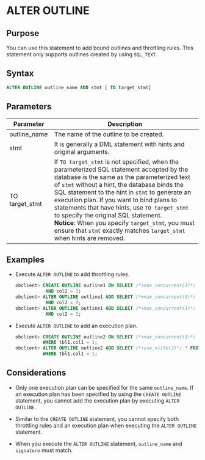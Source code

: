 # ALTER OUTLINE

## Purpose

You can use this statement to add bound outlines and throttling rules. This statement only supports outlines created by using `SQL_TEXT`.

## Syntax

```sql
ALTER OUTLINE outline_name ADD stmt [ TO target_stmt]
```

## Parameters

| Parameter | Description |
|----------------|-------------------------------------------------------------------------------------------------------------------------------------------------------------------------------------------------------------------------------------------------------------------------------------|
| outline_name | The name of the outline to be created.  |
| stmt | It is generally a DML statement with hints and original arguments.  |
| TO target_stmt | If `TO target_stmt` is not specified, when the parameterized SQL statement accepted by the database is the same as the parameterized text of `stmt` without a hint, the database binds the SQL statement to the hint in `stmt` to generate an execution plan. If you want to bind plans to statements that have hints, use `TO target_stmt` to specify the original SQL statement.  <br> **Notice**: When you specify `target_stmt`, you must ensure that `stmt` exactly matches `target_stmt` when hints are removed.  |

## Examples

* Execute `ALTER OUTLINE` to add throttling rules.

   ```sql
   obclient> CREATE OUTLINE outline1 ON SELECT /*+max_concurrent(1)*/ * FROM tbl1 WHERE col1 =1
              AND col2 = 1;
   obclient> ALTER OUTLINE outline1 ADD SELECT /*+max_concurrent(1)*/ * FROM tbl1 WHERE col1 =1
              AND col2 = ?;
   obclient> ALTER OUTLINE outline1 ADD SELECT /*+max_concurrent(1)*/ * FROM tbl1 WHERE col1 =?
              AND col2 = 1;
   ```

>

* Execute `ALTER OUTLINE` to add an execution plan.

   ```sql
   obclient> CREATE OUTLINE outline2 ON SELECT /*+max_concurrent(1)*/ * FROM tbl1,tbl2
             WHERE tbl1.col1 = 1;
   obclient> ALTER OUTLINE outline2 ADD SELECT /*+use_nl(tbl2)*/ * FROM tbl1,tbl2
             WHERE tbl1.col1 = 1;
   ```

## Considerations

* Only one execution plan can be specified for the same `outline_name`. If an execution plan has been specified by using the `CREATE OUTLINE` statement, you cannot add the execution plan by executing `ALTER OUTLINE`.

* Similar to the `CREATE OUTLINE` statement, you cannot specify both throttling rules and an execution plan when executing the `ALTER OUTLINE` statement.

* When you execute the `ALTER OUTLINE` statement, `outline_name` and `signature` must match.
